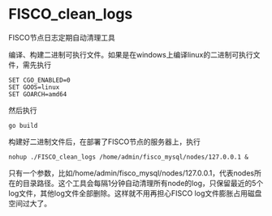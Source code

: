# FISCO_clean_logs
FISCO节点日志定期自动清理工具

编译、构建二进制可执行文件。如果是在windows上编译linux的二进制可执行文件，需先执行

```
SET CGO_ENABLED=0
SET GOOS=linux
SET GOARCH=amd64
```

然后执行
```
go build
```
构建好二进制文件后，在部署了FISCO节点的服务器上，执行
```
nohup ./FISCO_clean_logs /home/admin/fisco_mysql/nodes/127.0.0.1 &
```
只有一个参数，比如/home/admin/fisco_mysql/nodes/127.0.0.1，代表nodes所在的目录路径。这个工具会每隔1分钟自动清理所有node的log，只保留最近的5个log文件，其他log文件全部删除。这样就不用再担心FISCO log文件膨胀占用磁盘空间过大了。
